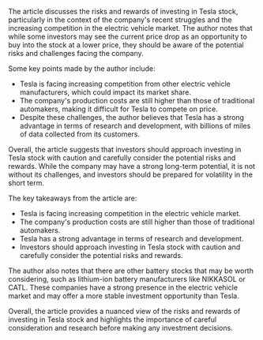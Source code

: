 The article discusses the risks and rewards of investing in Tesla stock, particularly in the context of the company's recent struggles and the increasing competition in the electric vehicle market. The author notes that while some investors may see the current price drop as an opportunity to buy into the stock at a lower price, they should be aware of the potential risks and challenges facing the company.

Some key points made by the author include:

* Tesla is facing increasing competition from other electric vehicle manufacturers, which could impact its market share.
* The company's production costs are still higher than those of traditional automakers, making it difficult for Tesla to compete on price.
* Despite these challenges, the author believes that Tesla has a strong advantage in terms of research and development, with billions of miles of data collected from its customers.

Overall, the article suggests that investors should approach investing in Tesla stock with caution and carefully consider the potential risks and rewards. While the company may have a strong long-term potential, it is not without its challenges, and investors should be prepared for volatility in the short term.

The key takeaways from the article are:

* Tesla is facing increasing competition in the electric vehicle market.
* The company's production costs are still higher than those of traditional automakers.
* Tesla has a strong advantage in terms of research and development.
* Investors should approach investing in Tesla stock with caution and carefully consider the potential risks and rewards.

The author also notes that there are other battery stocks that may be worth considering, such as lithium-ion battery manufacturers like NIKKASOL or CATL. These companies have a strong presence in the electric vehicle market and may offer a more stable investment opportunity than Tesla.

Overall, the article provides a nuanced view of the risks and rewards of investing in Tesla stock and highlights the importance of careful consideration and research before making any investment decisions.